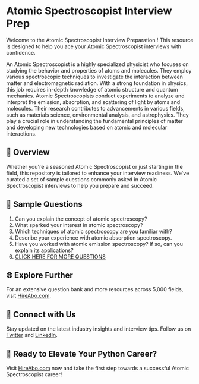 # Atomic Spectroscopist Interview Prep

Welcome to the Atomic Spectroscopist Interview Preparation ! This resource is designed to help you ace your Atomic Spectroscopist interviews with confidence.

An Atomic Spectroscopist is a highly specialized physicist who focuses on studying the behavior and properties of atoms and molecules. They employ various spectroscopic techniques to investigate the interaction between matter and electromagnetic radiation. With a strong foundation in physics, this job requires in-depth knowledge of atomic structure and quantum mechanics. Atomic Spectroscopists conduct experiments to analyze and interpret the emission, absorption, and scattering of light by atoms and molecules. Their research contributes to advancements in various fields, such as materials science, environmental analysis, and astrophysics. They play a crucial role in understanding the fundamental principles of matter and developing new technologies based on atomic and molecular interactions.

## 🚀 Overview

Whether you're a seasoned Atomic Spectroscopist or just starting in the field, this repository is tailored to enhance your interview readiness. We've curated a set of sample questions commonly asked in Atomic Spectroscopist interviews to help you prepare and succeed.

## 📝 Sample Questions

1. Can you explain the concept of atomic spectroscopy?
2. What sparked your interest in atomic spectroscopy?
3. Which techniques of atomic spectroscopy are you familiar with?
4. Describe your experience with atomic absorption spectroscopy.
5. Have you worked with atomic emission spectroscopy? If so, can you explain its applications?
6. [CLICK HERE FOR MORE QUESTIONS](https://hireabo.com/job/5_0_29/Atomic%20Spectroscopist)

## 🌐 Explore Further

For an extensive question bank and more resources across 5,000 fields, visit [HireAbo.com](https://www.hireabo.com).

## 📱 Connect with Us

Stay updated on the latest industry insights and interview tips. Follow us on [Twitter](https://twitter.com/hireabo) and [LinkedIn](https://www.linkedin.com/in/hire-abo-3609972a8/).

## 🚀 Ready to Elevate Your Python Career?

Visit [HireAbo.com](https://www.hireabo.com) now and take the first step towards a successful Atomic Spectroscopist career!